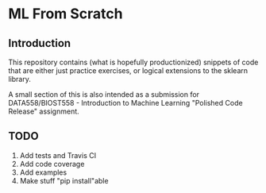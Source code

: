 # ML From Scratch


## Introduction

This repository contains (what is hopefully productionized) snippets of code that are either just practice exercises, or logical extensions to the sklearn library.

A small section of this is also intended as a submission for DATA558/BIOST558 - Introduction to Machine Learning "Polished Code Release" assignment.

## TODO

1. Add tests and Travis CI  
2. Add code coverage  
3. Add examples  
4. Make stuff "pip install"able  
